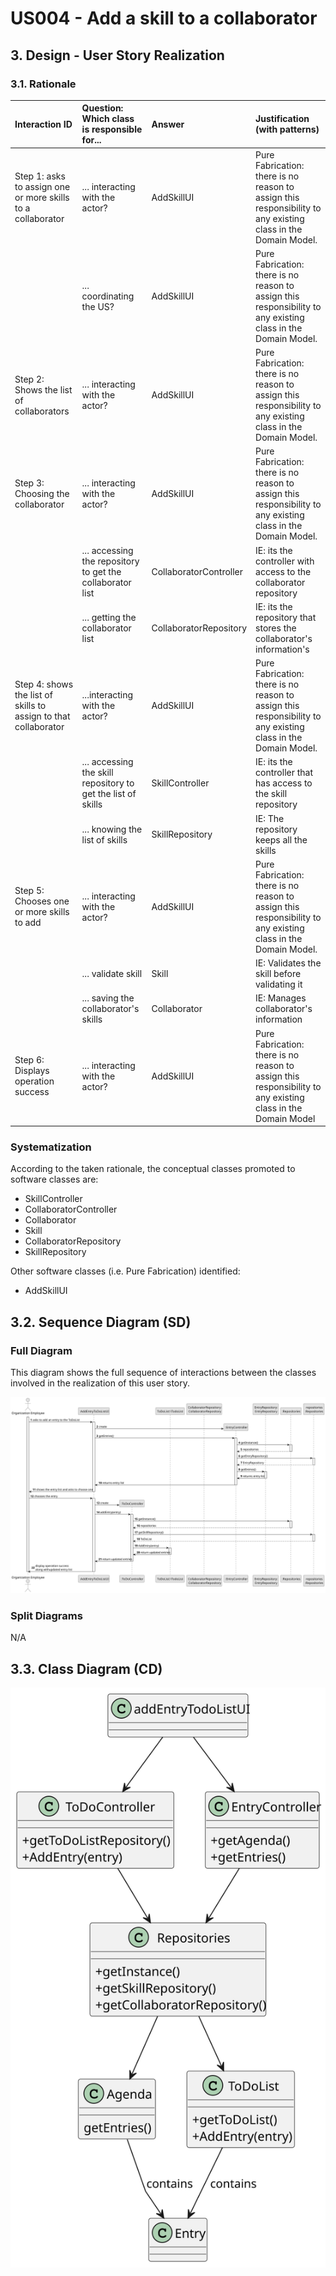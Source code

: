 # US004 - Add a skill to a collaborator

## 3. Design - User Story Realization

### 3.1. Rationale

| Interaction ID                                                      | Question: Which class is responsible for...                  | Answer                 | Justification (with patterns)                                                                                 |
|:--------------------------------------------------------------------|:-------------------------------------------------------------|:-----------------------|:--------------------------------------------------------------------------------------------------------------|
| Step 1: asks to assign one or more skills to a collaborator  		     | 	... interacting with the actor?                             | AddSkillUI             | Pure Fabrication: there is no reason to assign this responsibility to any existing class in the Domain Model. |
| 			  		                                                             | 	... coordinating the US?                                    | AddSkillUI             | Pure Fabrication: there is no reason to assign this responsibility to any existing class in the Domain Model. |
| Step 2: Shows the list of collaborators  		                         | 		... interacting with the actor?					                       | AddSkillUI             | Pure Fabrication: there is no reason to assign this responsibility to any existing class in the Domain Model. |
| Step 3: Choosing the collaborator  		                               | 	... interacting with the actor?                             | AddSkillUI             | Pure Fabrication: there is no reason to assign this responsibility to any existing class in the Domain Model. |
|                                                                     | ... accessing the repository to get the collaborator list    | CollaboratorController | IE: its the controller with access to the collaborator repository                                             |
|                                                                     | ... getting the collaborator list                            | CollaboratorRepository | IE: its the repository that stores the collaborator's information's                                           |
| Step 4: shows the list of skills to assign to that collaborator  		 | 	...interacting with the actor?                              | AddSkillUI             | Pure Fabrication: there is no reason to assign this responsibility to any existing class in the Domain Model. |
|                                                                     | ... accessing the skill repository to get the list of skills | SkillController        | IE: its the controller that has access to the skill repository                                                |
| 			  		                                                             | 	... knowing the list of skills                              | SkillRepository        | IE: The repository keeps all the skills                                                                       |
| Step 5: Chooses one or more skills to add                           | 	... interacting with the actor?                             | AddSkillUI             | Pure Fabrication: there is no reason to assign this responsibility to any existing class in the Domain Model. |
|                                                                     | ... validate skill                                           | Skill                  | IE: Validates the skill before validating it                                                                  |
|                                                                     | ... saving the collaborator's skills                         | Collaborator           | IE: Manages collaborator's information                                                                        |
| Step 6: Displays operation success 		                               | ... interacting with the actor?							                       | AddSkillUI             | Pure Fabrication: there is no reason to assign this responsibility to any existing class in the Domain Model  |              

### Systematization ##

According to the taken rationale, the conceptual classes promoted to software classes are:

* SkillController
* CollaboratorController
* Collaborator
* Skill
* CollaboratorRepository
* SkillRepository

Other software classes (i.e. Pure Fabrication) identified:

* AddSkillUI

## 3.2. Sequence Diagram (SD)

### Full Diagram

This diagram shows the full sequence of interactions between the classes involved in the realization of this user story.

![Sequence Diagram - Full](svg/us022-sequence-diagram-full.svg)

### Split Diagrams

N/A

## 3.3. Class Diagram (CD)

![Class Diagram](svg/us022-class-diagram.svg)